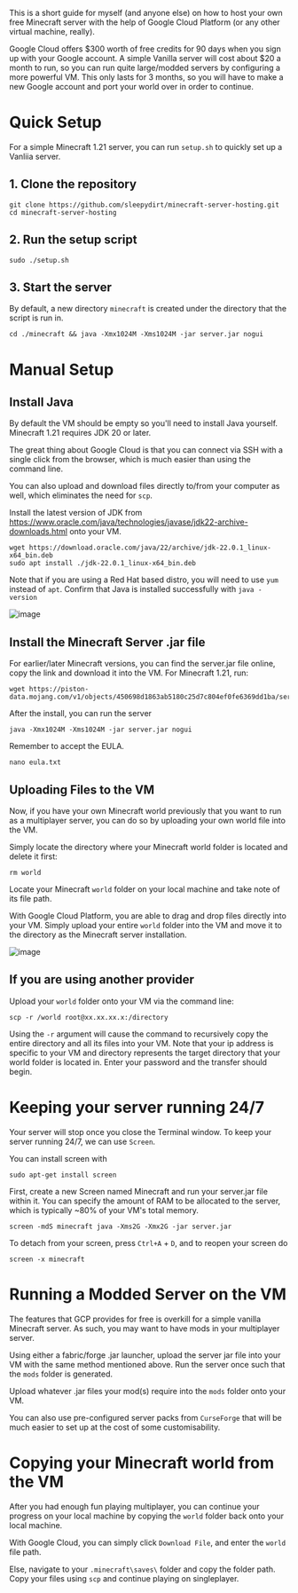 This is a short guide for myself (and anyone else) on how to host your own free Minecraft server with the help of Google Cloud Platform (or any other virtual machine, really).

Google Cloud offers $300 worth of free credits for 90 days when you sign up with your Google account. A simple Vanilla server will cost about $20 a month to run, so you can run quite large/modded servers by configuring a more powerful VM. This only lasts for 3 months, so you will have to make a new Google account and port your world over in order to continue.

# Quick Setup
For a simple Minecraft 1.21 server, you can run `setup.sh` to quickly set up a Vanliia server.

## 1. Clone the repository
```
git clone https://github.com/sleepydirt/minecraft-server-hosting.git
cd minecraft-server-hosting
```

## 2. Run the setup script
```
sudo ./setup.sh
```

## 3. Start the server
By default, a new directory `minecraft` is created under the directory that the script is run in.
```
cd ./minecraft && java -Xmx1024M -Xms1024M -jar server.jar nogui
```

# Manual Setup
## Install Java

By default the VM should be empty so you'll need to install Java yourself. Minecraft 1.21 requires JDK 20 or later.

The great thing about Google Cloud is that you can connect via SSH with a single click from the browser, which is much easier than using the command line.

You can also upload and download files directly to/from your computer as well, which eliminates the need for `scp`.

Install the latest version of JDK from https://www.oracle.com/java/technologies/javase/jdk22-archive-downloads.html onto your VM.
```
wget https://download.oracle.com/java/22/archive/jdk-22.0.1_linux-x64_bin.deb
sudo apt install ./jdk-22.0.1_linux-x64_bin.deb
```
Note that if you are using a Red Hat based distro, you will need to use `yum` instead of `apt`.
Confirm that Java is installed successfully with ``` java -version ```

![image](https://github.com/user-attachments/assets/a6159980-dc75-4dde-9eac-3655996eb371)

## Install the Minecraft Server .jar file

For earlier/later Minecraft versions, you can find the server.jar file online, copy the link and download it into the VM.
For Minecraft 1.21, run:
```
wget https://piston-data.mojang.com/v1/objects/450698d1863ab5180c25d7c804ef0fe6369dd1ba/server.jar
```

After the install, you can run the server

```
java -Xmx1024M -Xms1024M -jar server.jar nogui
```

Remember to accept the EULA.
```
nano eula.txt
```

## Uploading Files to the VM

Now, if you have your own Minecraft world previously that you want to run as a multiplayer server, you can do so by uploading your own world file into the VM.

Simply locate the directory where your Minecraft world folder is located and delete it first:
```
rm world
```

Locate your Minecraft ``` world ``` folder on your local machine and take note of its file path. 

With Google Cloud Platform, you are able to drag and drop files directly into your VM. Simply upload your entire ```world``` folder into the VM and move it to the directory as the Minecraft server installation.

![image](https://github.com/user-attachments/assets/1825a590-adb4-45e8-b774-e49fbcf91bcc)

## If you are using another provider
Upload your ``` world ``` folder onto your VM via the command line:
```
scp -r /world root@xx.xx.xx.x:/directory
```
Using the ``` -r ``` argument will cause the command to recursively copy the entire directory and all its files into your VM. Note that your ip address is specific to your VM and directory represents the target directory that your world folder is located in. Enter your password and the transfer should begin. 

# Keeping your server running 24/7

Your server will stop once you close the Terminal window. To keep your server running 24/7, we can use ``` Screen ```.

You can install screen with
```
sudo apt-get install screen
```

First, create a new Screen named Minecraft and run your server.jar file within it. You can specify the amount of RAM to be allocated to the server, which is typically ~80% of your VM's total memory.

``` 
screen -mdS minecraft java -Xms2G -Xmx2G -jar server.jar
```

To detach from your screen, press ```Ctrl+A``` + ```D```, and to reopen your screen do

```
screen -x minecraft
```

# Running a Modded Server on the VM
The features that GCP provides for free is overkill for a simple vanilla Minecraft server. As such, you may want to have mods in your multiplayer server.

Using either a fabric/forge .jar launcher, upload the server jar file into your VM with the same method mentioned above. Run the server once such that the ``` mods ``` folder is generated.

Upload whatever .jar files your mod(s) require into the ``` mods ``` folder onto your VM.

You can also use pre-configured server packs from ```CurseForge``` that will be much easier to set up at the cost of some customisability.

# Copying your Minecraft world from the VM
After you had enough fun playing multiplayer, you can continue your progress on your local machine by copying the ``` world ``` folder back onto your local machine.

With Google Cloud, you can simply click `Download File`, and enter the ```world``` file path. 

Else, navigate to your ``` .minecraft\saves\ ``` folder and copy the folder path. Copy your files using ``` scp ``` and continue playing on singleplayer.
